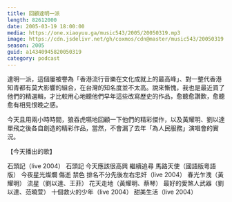 ```yaml
---
title: 回顧達明一派
length: 82612000
date: 2005-03-19 18:00:00
media: https://one.xiaoyuu.ga/music543/2005/20050319.mp3
image: https://cdn.jsdelivr.net/gh/coxmos/cdn@master/music543/20050319.jpg
season: 2005
guid: a14340945820050319
category: podcast
---
```


達明一派，這個屢被譽為「香港流行音樂在文化成就上的最高峰」、對一整代香港知青都有莫大影響的組合，在台灣的知名度並不太高。說來慚愧，我也是最近買了他們的精選輯，才比較用心地聽他們早年這些改寫歷史的作品，愈聽愈讚歎，愈聽愈有相見恨晚之感。 

今天且用兩小時時間，狼吞虎嚥地回顧一下他們的精彩傑作，以及黃耀明、劉以達單飛之後各自創造的精彩作品，當然，不會漏了去年「為人民服務」演唱會的實況。 

【今天播出的歌】 

石頭記（live 2004） 
石頭記 
今天應該很高興 
繼續追尋 
馬路天使（國語版粵語版） 
今夜星光燦爛 
傷逝 
禁色 
排名不分先後左右忠奸（live 2004） 
春光乍洩（黃耀明） 
流星（劉以達、王菲） 
花天走地（黃耀明、蔡琴） 
最好的愛煞人武器（劉以達、范曉萱） 
十個救火的少年（live 2004） 
甜美生活（live 2004） 
